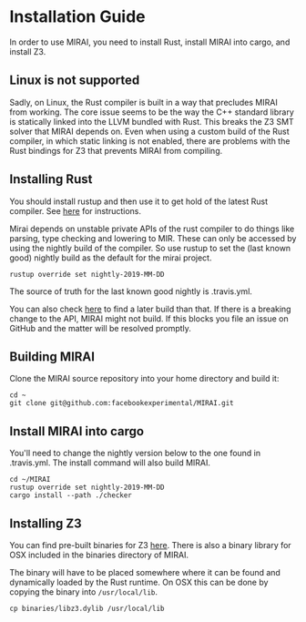 # Installation Guide

In order to use MIRAI, you need to install Rust, install MIRAI into cargo, and install Z3.

## Linux is not supported

Sadly, on Linux, the Rust compiler is built in a way that precludes MIRAI from working. The core issue seems to be
the way the C++ standard library is statically linked into the LLVM bundled with Rust. This breaks the Z3 SMT solver
that MIRAI depends on. Even when using a custom build of the Rust compiler, in which static linking is not enabled,
there are problems with the Rust bindings for Z3 that prevents MIRAI from compiling.

## Installing Rust

You should install rustup and then use it to get hold of the latest Rust compiler.
See [here](https://doc.rust-lang.org/book/ch01-01-installation.html) for instructions.

Mirai depends on unstable private APIs of the rust compiler to do things like parsing, type checking and
lowering to MIR. These can only be accessed by using the nightly build of the compiler. So use rustup to set
the (last known good) nightly build as the default for the mirai project.

```rustup override set nightly-2019-MM-DD```

The source of truth for the last known good nightly is .travis.yml.

You can also check [here](https://rust-lang.github.io/rustup-components-history/index.html) to find a later build than
that. If there is a breaking change to the API, MIRAI might not build. If this blocks you file an issue on GitHub and
the matter will be resolved promptly.

## Building MIRAI

Clone the MIRAI source repository into your home directory and build it:

```
cd ~
git clone git@github.com:facebookexperimental/MIRAI.git
```

## Install MIRAI into cargo

You'll need to change the nightly version below to the one found in .travis.yml. The install command will also
build MIRAI.

```
cd ~/MIRAI
rustup override set nightly-2019-MM-DD
cargo install --path ./checker
```

## Installing Z3

You can find pre-built binaries for Z3 [here](https://github.com/Z3Prover/z3/releases). There is also a binary library
for OSX included in the binaries directory of MIRAI.

The binary will have to be placed somewhere where it can be found and dynamically loaded by the Rust runtime. On OSX
this can be done by copying the binary into `/usr/local/lib`.

```
cp binaries/libz3.dylib /usr/local/lib
```


